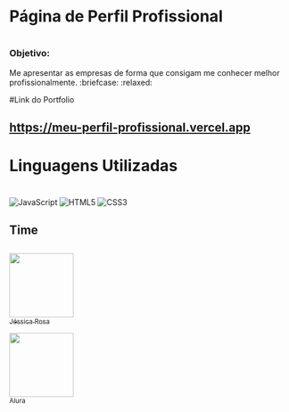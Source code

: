 # Página de Perfil Profissional <h1>

### Objetivo:

<p> Me apresentar as empresas de forma que consigam me conhecer melhor profissionalmente. :briefcase: :relaxed:


#Link do Portfolio <h2> <https://meu-perfil-profissional.vercel.app>   

# Linguagens Utilizadas <h1>

![JavaScript](https://img.shields.io/badge/javascript-%23323330.svg?style=for-the-badge&logo=javascript&logoColor=%23F7DF1E)  ![HTML5](https://img.shields.io/badge/html5-%23E34F26.svg?style=for-the-badge&logo=html5&logoColor=white) ![CSS3](https://img.shields.io/badge/css3-%231572B6.svg?style=for-the-badge&logo=css3&logoColor=white)

## Time <h2>
[<img loading="lazy" src="https://avatars.githubusercontent.com/u/201654382?v=4" width=115><br><sub>Jéssica Rosa</sub>](https://github.com/Jessrosaa) 


 <img loading="lazy" src="https://avatars.githubusercontent.com/u/4975968?s=280&v=4" width=115><br><sub>Alura</sub>

